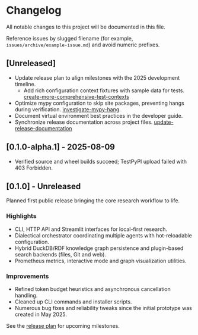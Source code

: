 # Changelog

All notable changes to this project will be documented in this file.

Reference issues by slugged filename (for example,
`issues/archive/example-issue.md`) and avoid numeric prefixes.

## [Unreleased]
- Update release plan to align milestones with the 2025 development timeline.
  - Add rich configuration context fixtures with sample data for tests. [create-more-comprehensive-test-contexts](issues/archive/create-more-comprehensive-test-contexts.md)
- Optimize mypy configuration to skip site packages, preventing hangs during
verification. [investigate-mypy-hang](issues/archive/investigate-mypy-hang.md).
- Document virtual environment best practices in the developer guide.
- Synchronize release documentation across project files. [update-release-documentation](issues/archive/update-release-documentation.md)

## [0.1.0-alpha.1] - 2025-08-09
- Verified source and wheel builds succeed; TestPyPI upload failed with 403 Forbidden.

## [0.1.0] - Unreleased
Planned first public release bringing the core research workflow to life.

### Highlights
- CLI, HTTP API and Streamlit interfaces for local-first research.
- Dialectical orchestrator coordinating multiple agents with hot-reloadable configuration.
- Hybrid DuckDB/RDF knowledge graph persistence and plugin-based search backends (files, Git and web).
- Prometheus metrics, interactive mode and graph visualization utilities.

### Improvements
- Refined token budget heuristics and asynchronous cancellation handling.
- Cleaned up CLI commands and installer scripts.
- Numerous bug fixes and reliability tweaks since the initial prototype was created in May 2025.

See the [release plan](docs/release_plan.md) for upcoming milestones.

